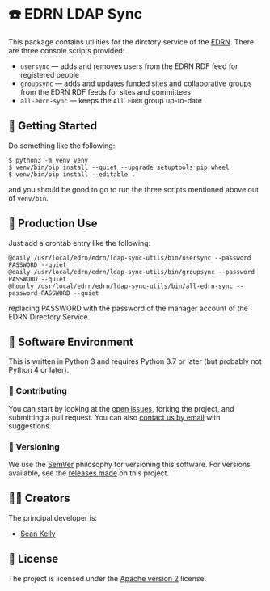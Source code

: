 # ☎️ EDRN LDAP Sync

This package contains utilities for the dirctory service of the [EDRN](https://edrn.nci.nih.gov/). There are three console scripts provided:

-   `usersync` — adds and removes users from the EDRN RDF feed for registered people
-   `groupsync` — adds and updates funded sites and collaborative groups from the EDRN RDF feeds for sites and committees
-   `all-edrn-sync` — keeps the `All EDRN` group up-to-date


## 🚗 Getting Started

Do something like the following:

```console
$ python3 -m venv venv
$ venv/bin/pip install --quiet --upgrade setuptools pip wheel
$ venv/bin/pip install --editable .
```

and you should be good to go to run the three scripts mentioned above out of `venv/bin`.


## 🎥 Production Use

Just add a crontab entry like the following:

```crontab
@daily /usr/local/edrn/edrn/ldap-sync-utils/bin/usersync --password PASSWORD --quiet
@daily /usr/local/edrn/edrn/ldap-sync-utils/bin/groupsync --password PASSWORD --quiet
@hourly /usr/local/edrn/edrn/ldap-sync-utils/bin/all-edrn-sync --password PASSWORD --quiet
```
replacing PASSWORD with the password of the manager account of the EDRN Directory Service.


## 📀 Software Environment

This is written in Python 3 and requires Python 3.7 or later (but probably not Python 4 or later).


### 👥 Contributing

You can start by looking at the [open issues](https://github.com/EDRN/jpl.edrn.ldap.sync/issues), forking the project, and submitting a pull request. You can also [contact us by email](mailto:ic-portal@jpl.nasa.gov) with suggestions.


### 🔢 Versioning

We use the [SemVer](https://semver.org/) philosophy for versioning this software. For versions available, see the [releases made](https://github.com/EDRN/jpl.edrn.ldap.sync/releases) on this project.


## 👩‍🎨 Creators

The principal developer is:

- [Sean Kelly](https://github.com/nutjob4life)


## 📃 License

The project is licensed under the [Apache version 2](LICENSE.md) license.
